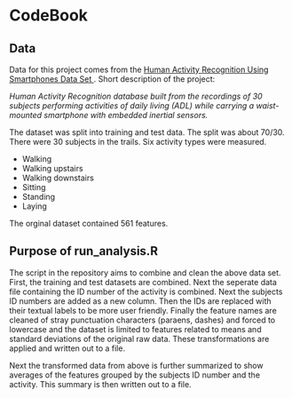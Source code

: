 # CodeBook

## Data

Data for this project comes from the [Human Activity Recognition Using Smartphones Data Set ](http://archive.ics.uci.edu/ml/datasets/Human+Activity+Recognition+Using+Smartphones). Short description of the project:

_Human Activity Recognition database built from the recordings of 30 subjects performing activities of daily living (ADL) while carrying a waist-mounted smartphone with embedded inertial sensors._

The dataset was split into training and test data. The split was about 70/30. There were 30 subjects in the trails. Six activity types were measured.

* Walking
* Walking upstairs
* Walking downstairs
* Sitting
* Standing
* Laying

The orginal dataset contained 561 features.

## Purpose of run_analysis.R

The script in the repository aims to combine and clean the above data set. First, the training and test datasets are combined. Next the seperate data file containing the ID number of the activity is combined. Next the subjects ID numbers are added as a new column. Then the IDs are replaced with their textual labels to be more user friendly. Finally the feature names are cleaned of stray punctuation characters (paraens, dashes) and forced to lowercase and the dataset is limited to features related to means and standard deviations of the original raw data. These transformations are applied and written out to a file.

Next the transformed data from above is further summarized to show averages of the features grouped by the subjects ID number and the activity. This summary is then written out to a file.
